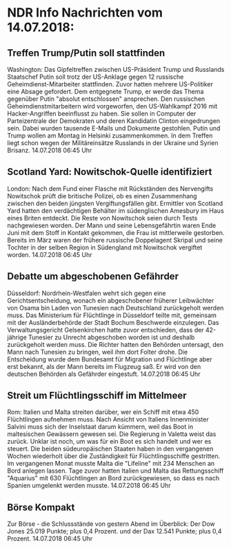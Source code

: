 # NDR Info Nachrichten vom 14.07.2018:


## Treffen Trump/Putin soll stattfinden
Washington: Das Gipfeltreffen zwischen US-Präsident Trump und Russlands Staatschef Putin soll trotz der US-Anklage gegen 12 russische Geheimdienst-Mitarbeiter stattfinden. Zuvor hatten mehrere US-Politiker eine Absage gefordert. Dem entgegnete Trump, er werde das Thema gegenüber Putin "absolut entschlossen" ansprechen. Den russischen Geheimdienstmitarbeitern wird vorgeworfen, den US-Wahlkampf 2016 mit Hacker-Angriffen beeinflusst zu haben. Sie sollen in Computer der Parteizentrale der Demokraten und deren Kandidatin Clinton eingedrungen sein. Dabei wurden tausende E-Mails und Dokumente gestohlen. Putin und Trump wollen am Montag in Helsinki zusammenkommen. In dem Treffen liegt schon wegen der Militäreinsätze Russlands in der Ukraine und Syrien Brisanz. 14.07.2018 06:45 Uhr 

## Scotland Yard: Nowitschok-Quelle identifiziert
London: Nach dem Fund einer Flasche mit Rückständen des Nervengifts Nowitschok prüft die britische Polizei, ob es einen Zusammenhang zwischen den beiden jüngsten Vergiftungsfällen gibt. Ermittler von Scotland Yard hatten den verdächtigen Behälter im südenglischen Amesbury im Haus eines Briten entdeckt. Die Reste von Nowitschok seien durch Tests nachgewiesen worden. Der Mann und seine Lebensgefährtin waren Ende Juni mit dem Stoff in Kontakt gekommen, die Frau ist mittlerweile gestorben. Bereits im März waren der frühere russische Doppelagent Skripal und seine Tochter in der selben Region in Südengland mit Nowitschok vergiftet worden. 14.07.2018 06:45 Uhr 

## Debatte um abgeschobenen Gefährder
Düsseldorf: Nordrhein-Westfalen wehrt sich gegen eine Gerichtsentscheidung, wonach ein abgeschobener früherer Leibwächter von Osama bin Laden von Tunesien nach Deutschland zurückgeholt werden muss. Das Ministerium für Flüchtlinge in Düsseldorf teilte mit, gemeinsam mit der Ausländerbehörde der Stadt Bochum Beschwerde einzulegen. Das Verwaltungsgericht Gelsenkirchen hatte zuvor entschieden, dass der 42-jährige Tunesier zu Unrecht abgeschoben worden ist und deshalb zurückgeholt werden muss. Die Richter hatten den Behörden untersagt, den Mann nach Tunesien zu bringen, weil ihm dort Folter drohe. Die Entscheidung wurde dem Bundesamt für Migration und Flüchtlinge aber erst bekannt, als der Mann bereits im Flugzeug saß. Er wird von den deutschen Behörden als Gefährder eingestuft. 14.07.2018 06:45 Uhr 

## Streit um Flüchtlingsschiff im Mittelmeer
Rom:		Italien und Malta streiten darüber, wer ein Schiff mit etwa 450 Flüchtlingen aufnehmen muss. Nach Ansicht von Italiens Innenminister Salvini muss sich der Inselstaat darum kümmern, weil das Boot in maltesischen Gewässern gewesen sei. Die Regierung in Valetta weist das zurück. Unklar ist noch, um was für ein Boot es sich handelt und wer es steuert. Die beiden südeuropäischen Staaten haben in den vergangenen Wochen wiederholt über die Zuständigkeit für Flüchtlingsschiffe gestritten. Im vergangenen Monat musste Malta die "Lifeline" mit 234 Menschen an Bord anlegen lassen. Tage zuvor hatten Italien und Malta das Rettungsschiff "Aquarius" mit 630 Flüchtlingen an Bord zurückgewiesen, so dass es nach Spanien umgelenkt werden musste. 14.07.2018 06:45 Uhr 

## Börse Kompakt
Zur Börse - die Schlussstände von gestern Abend im Überblick: Der Dow Jones 25.019 Punkte; plus 0,4 Prozent. und
der Dax 12.541 Punkte; plus 0,4 Prozent. 14.07.2018 06:45 Uhr 
